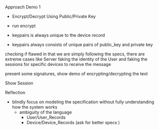 Approach
Demo 1
- Encrypt/Decrypt Using Public/Private Key
- run encrypt

- keypairs is always unique to the device record
- keypairs always consists of unique pairs of public_key and private key

checking if flawed in that we are simply following the specs,
there are extreme cases like Server faking the identity of the User and faking the sessions for specific devices to receive the message


present some signatures, show demo of encrypting/decrypting the text

Show Session


Reflection
- blindly focus on modeling the specification without fully understanding how the system works
    - ambiguity of the language 
        - User/User_Records
        - Device/Device_Records
        (ask for better specs <in real life>)